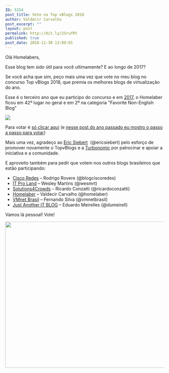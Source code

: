 ```yaml
---
ID: 5254
post_title: Vote no Top vBlogs 2018
author: Valdecir Carvalho
post_excerpt: ""
layout: post
permalink: http://bit.ly/2SruYRt
published: true
post_date: 2018-11-30 13:09:01
---
```

Olá Homelabers,

Esse blog tem sido útil para você ultimamente? E ao longo de 2017?

Se você acha que sim, peço mais uma vez que vote no meu blog no concurso Top vBlogs 2018, que premia os melhores blogs de virtualização do ano.

Esse é o terceiro ano que eu participo do concurso e em <a href="http://homelaber.com.br/top-vblogs-2017-resultados/" target="_blank" rel="noopener">2017</a>, o Homelaber ficou em 42º lugar no geral e em 2º na categoria "Favorite Non-English Blog"

<img class="aligncenter" src="https://i1.wp.com/homelaber.com.br/site/wp-content/uploads/2017/11/Voted_top50_copper.png?fit=230%2C231" />

Para votar é <a href="http://bit.ly/TopvBlogs2018" target="_blank" rel="noopener">só clicar aqui</a> (e <a href="http://homelaber.com.br/votacoes-abertas-top-vblog-2017/" target="_blank" rel="noopener">nesse post do ano passado eu mostro o passo a passo para votar</a>)

Mais uma vez, agradeço ao <a href="https://twitter.com/ericsiebert" target="_blank" rel="noopener">Eric Siebert</a>  (@ericsiebert) pelo esforço de promover novamente o TopvBlogs e a <a href="https://turbonomic.com/" target="_blank" rel="noopener">Turbonomic</a> por patrocinar e apoiar a iniciativa e a comunidade.

E aproveito também para pedir que votem nos outros blogs brasileiros que estão participando:
<ul>
 	<li><a href="https://ciscoredes.com.br/" target="_blank" rel="noopener">Cisco Redes</a> – Rodrigo Rovere (@blogciscoredes)</li>
 	<li><a href="https://itproland.com.br/" target="_blank" rel="noreferrer noopener" aria-label="Cisco Redes IT Pro Land Solutions4Crowds Homelaber VMnet Brasil Just Another IT BLOG (opens in a new tab)">IT Pro Land</a> – Wesley Martins (@wesmrt)</li>
 	<li><a href="http://solutions4crowds.com.br/" target="_blank" rel="noreferrer noopener" aria-label="Cisco Redes IT Pro Land Solutions4Crowds Homelaber VMnet Brasil Just Another IT BLOG (opens in a new tab)">Solutions4Crowds</a> – Ricardo Conzatti (@ricardoconzatti)</li>
 	<li><a href="http://homelaber.com.br/" target="_blank" rel="noreferrer noopener" aria-label="Cisco Redes IT Pro Land Solutions4Crowds Homelaber VMnet Brasil Just Another IT BLOG (opens in a new tab)">Homelaber</a> – Valdecir Carvalho (@homelaber)</li>
 	<li><a href="http://vmnetbrasil.com.br/" target="_blank" rel="noreferrer noopener" aria-label="Cisco Redes IT Pro Land Solutions4Crowds Homelaber VMnet Brasil Just Another IT BLOG (opens in a new tab)">VMnet Brasil</a> – Fernando Silva (@vmnetbrasil)</li>
 	<li><a href="http://www.justait.net/" target="_blank" rel="noreferrer noopener" aria-label="Cisco Redes IT Pro Land Solutions4Crowds Homelaber VMnet Brasil Just Another IT BLOG (opens in a new tab)">Just Another IT BLOG</a> – Eduardo Meirelles (@dumeirell)</li>
</ul>
Vamos lá pessoal! Vote!

<a href="http://bit.ly/TopvBlogs2018" target="_blank" rel="noopener"><img class="aligncenter size-large wp-image-5268" src="http://homelaber.com.br/site/wp-content/uploads/2018/11/urna-644x463.jpg" alt="" width="644" height="463" /></a>